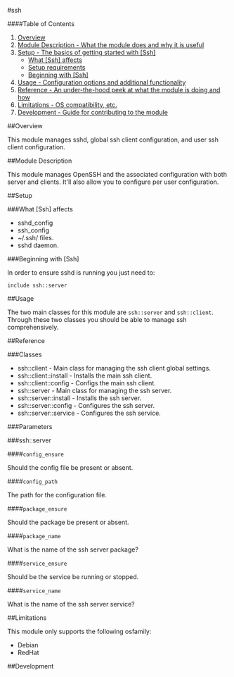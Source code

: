 #ssh

####Table of Contents

1. [Overview](#overview)
2. [Module Description - What the module does and why it is useful](#ssh-description)
3. [Setup - The basics of getting started with [Ssh]](#setup)
    * [What [Ssh] affects](#what-[ssh]-affects)
    * [Setup requirements](#setup-requirements)
    * [Beginning with [Ssh]](#beginning-with-[Ssh])
4. [Usage - Configuration options and additional functionality](#usage)
5. [Reference - An under-the-hood peek at what the module is doing and how](#reference)
5. [Limitations - OS compatibility, etc.](#limitations)
6. [Development - Guide for contributing to the module](#development)

##Overview

This module manages sshd, global ssh client configuration, and user ssh client configuration.

##Module Description

This module manages OpenSSH and the associated configuration with both server and clients.  It'll also allow you to configure per user configuration.

##Setup

###What [Ssh] affects

* sshd_config
* ssh_config
* ~/.ssh/ files.
* sshd daemon.

###Beginning with [Ssh]  

In order to ensure sshd is running you just need to:

```
include ssh::server
```

##Usage

The two main classes for this module are `ssh::server` and `ssh::client`.  Through these two classes you should be able to manage ssh comprehensively.

##Reference

###Classes

* ssh::client          - Main class for managing the ssh client global settings.
* ssh::client::install - Installs the main ssh client.
* ssh::client::config  - Configs the main ssh client.
* ssh::server          - Main class for managing the ssh server.
* ssh::server::install - Installs the ssh server.
* ssh::server::config  - Configures the ssh server.
* ssh::server::service - Configures the ssh service.

###Parameters

###ssh::server

####`config_ensure`

Should the config file be present or absent.

####`config_path`

The path for the configuration file.

####`package_ensure`

Should the package be present or absent.

####`package_name`

What is the name of the ssh server package?

####`service_ensure`

Should be the service be running or stopped.

####`service_name`

What is the name of the ssh server service?

##Limitations

This module only supports the following osfamily:

* Debian
* RedHat

##Development
